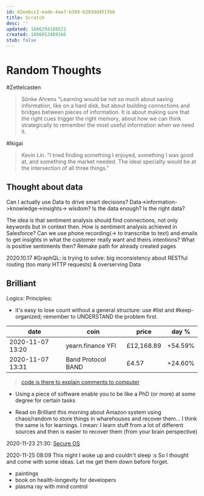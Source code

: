 ```yaml
---
id: 62ee6cc2-eade-4ae7-b389-b293dd451fbb
title: Scratch
desc: ''
updated: 1606294108521
created: 1606052489366
stub: false
---
```


# Random Thoughts

#Zettelcasten
> Sönke Ahrens "Learning would be not so much about saving information, like on a hard disk, but about building connections and bridges between pieces of information. It is about making sure that the right cues trigger the right memory, about how we can think strategically to remember the most useful information when we need it.


#Ikigai
> Kevin Lin. "I tried finding something I enjoyed, something I was good at, and something the market needed. The ideal specialty would be at the intersection of all three things."


## Thought about data
Can I actually use Data to drive smart decisions?
Data->information->knowledge->insights-> wisdom?
Is the data enough?
Is the right data?

The idea is that sentiment analysis should find connections, not only keywords but in context then.
How is sentiment analysis achieved in Salesforce? Can we use phone recording(-> to transcribe  to text) and emails to get insights in what the customer really want and theirs intentions?
What is positive sentiments then?
Remake path for already created pages

2020.10.17
 #GraphQL: is trying to solve: big inconsistency about RESTful routing (too many HTTP requests) & overserving Data

 ## Brilliant

Logics:
Principles:
- it's easy to lose count without a general structure: use #list and #keep-organized; remember to UNDERSTAND the problem first.


date| coin | price | day %
--|--|--|--
2020-11-07 13:20| yearn.finance YFI | £12,168.89 | +54.59%
2020-11-07 13:31| Band Protocol BAND |£4.57 |+24.60%
 
> [code is there to explain comments to computer](https://www.youtube.com/watch?v=azcrPFhaY9k)

- Using a piece of software enable you to be like a PhD (or more) at some degree for certain tasks

- Read on Brilliant this morning about Amazon system using chaos/random to store things in wharehouses and recover them...
I think the same is for learnings.
I mean: I learn stuff from a lot of different sources and then is easier to recover them (from your brain perspective)

2020-11-23 21:30: [Secure OS](https://www.qubes-os.org/intro/)

2020-11-25 08:09 This night I woke up and couldn't sleep :s 
So I thought and come with some ideas. Let me get them down before forget.
- paintings
- book on health-longevity for developers
- plasma ray with mind control 
